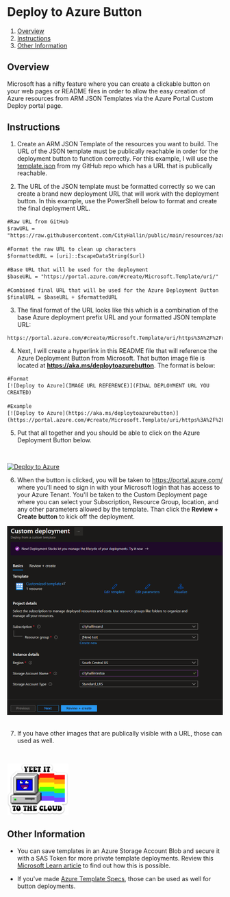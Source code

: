 
# Deploy to Azure Button

1. [Overview](#overview)
2. [Instructions](#instructions)
3. [Other Information](#other)

## Overview <a name="overview"></a>
Microsoft has a nifty feature where you can create a clickable button on your web pages or README files in order to allow the easy creation of Azure resources from ARM JSON Templates via the Azure Portal Custom Deploy portal page. 

## Instructions <a name="instructions"></a>
1. Create an ARM JSON Template of the resources you want to build. The URL of the JSON template must be publically reachable in order for the deployment button to function correctly. For this example, I will use the [template.json](https://raw.githubusercontent.com/CityHallin/public/main/resources/azure/button_deployment/templates/template.json) from my GitHub repo which has a URL that is publically reachable. 

2. The URL of the JSON template must be formatted correctly so we can create a brand new deployment URL that will work with the deployment button. In this example, use the PowerShell below to format and create the final deployment URL.
```
#Raw URL from GitHub
$rawURL = "https://raw.githubusercontent.com/CityHallin/public/main/resources/azure/button_deployment/templates/template.json"

#Format the raw URL to clean up characters
$formattedURL = [uri]::EscapeDataString($url)

#Base URL that will be used for the deployment
$baseURL = "https://portal.azure.com/#create/Microsoft.Template/uri/"

#Combined final URL that will be used for the Azure Deployment Button
$finalURL = $baseURL + $formattedURL

```
3. The final format of the URL looks like this which is a combination of the base Azure deployment prefix URL and your formatted JSON template URL:
```
https://portal.azure.com/#create/Microsoft.Template/uri/https%3A%2F%2Fraw.githubusercontent.com%2FCityHallin%2Fpublic%2Fmain%2Fresources%2Fazure%2Fbutton_deployment%2Ftemplates%2Ftemplate.json
```

4. Next, I will create a hyperlink in this README file that will reference the Azure Deployment Button from Microsoft. That button image file is located at **https://aka.ms/deploytoazurebutton**. The format is below:
```
#Format
[![Deploy to Azure](IMAGE URL REFERENCE)](FINAL DEPLOYMENT URL YOU CREATED)

#Example
[![Deploy to Azure](https://aka.ms/deploytoazurebutton)](https://portal.azure.com/#create/Microsoft.Template/uri/https%3A%2F%2Fraw.githubusercontent.com%2FCityHallin%2Fpublic%2Fmain%2Fresources%2Fazure%2Fbutton_deployment%2Ftemplates%2Ftemplate.json)
```
5. Put that all together and you should be able to click on the Azure Deployment Button below.
<br />

[![Deploy to Azure](https://aka.ms/deploytoazurebutton)](https://portal.azure.com/#create/Microsoft.Template/uri/https%3A%2F%2Fraw.githubusercontent.com%2FCityHallin%2Fpublic%2Fmain%2Fresources%2Fazure%2Fbutton_deployment%2Ftemplates%2Ftemplate.json)

6. When the button is clicked, you will be taken to https://portal.azure.com/ where you'll need to sign in with your Microsoft login that has access to your Azure Tenant. You'll be taken to the Custom Deployment page where you can select your Subscription, Resource Group, location, and any other parameters allowed by the template. Than click the **Review + Create button** to kick off the deployment. 

<img src="./readme-files/custom_deployment.png" width="600px">
<br />
<br />

7. If you have other images that are publically visible with a URL, those can used as well. 
<br />

[![Deploy to Azure](https://github.com/CityHallin/public/blob/main/resources/azure/button_deployment/readme-files/yeet_to_cloud_small.png?raw=true)](https://portal.azure.com/#create/Microsoft.Template/uri/https%3A%2F%2Fraw.githubusercontent.com%2FCityHallin%2Fpublic%2Fmain%2Fresources%2Fazure%2Fbutton_deployment%2Ftemplates%2Ftemplate.json)


## Other Information <a name="other"></a>
- You can save templates in an Azure Storage Account Blob and secure it with a SAS Token for more private template deployments. Review this [Microsoft Learn article](https://learn.microsoft.com/en-us/azure/azure-resource-manager/templates/deploy-to-azure-button#template-stored-in-azure-storage-account) to find out how this is possible. 

- If you've made [Azure Template Specs](https://learn.microsoft.com/en-us/azure/azure-resource-manager/templates/template-specs?tabs=azure-powershell), those can be used as well for button deployments. 
